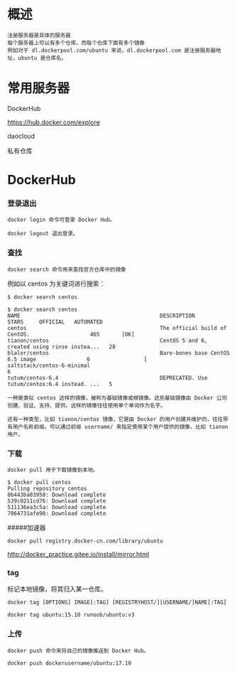 
# 概述

    注册服务器是具体的服务器
    每个服务器上可以有多个仓库，而每个仓库下面有多个镜像
    例如对于 dl.dockerpool.com/ubuntu 来说，dl.dockerpool.com 是注册服务器地址，ubuntu 是仓库名。


# 常用服务器

DockerHub

https://hub.docker.com/explore

daocloud


私有仓库


# DockerHub

### 登录退出

	docker login 命令可登录 Docker Hub。

	docker logout 退出登录。

### 查找

	docker search 命令用来查找官方仓库中的镜像

例如以 centos 为关键词进行搜索：

	$ docker search centos

```
$ docker search centos
NAME                                            DESCRIPTION                                     STARS     OFFICIAL   AUTOMATED
centos                                          The official build of CentOS.                   465       [OK]
tianon/centos                                   CentOS 5 and 6, created using rinse instea...   28
blalor/centos                                   Bare-bones base CentOS 6.5 image                6                 [
saltstack/centos-6-minimal                                                                      6
tutum/centos-6.4                                DEPRECATED. Use tutum/centos:6.4 instead. ...   5
```

	一种是类似 centos 这样的镜像，被称为基础镜像或根镜像。这些基础镜像由 Docker 公司创建、验证、支持、提供。这样的镜像往往使用单个单词作为名字。

	还有一种类型，比如 tianon/centos 镜像，它是由 Docker 的用户创建并维护的，往往带有用户名称前缀。可以通过前缀 username/ 来指定使用某个用户提供的镜像，比如 tianon 用户。

### 下载

	docker pull 用于下载镜像到本地。

```
$ docker pull centos
Pulling repository centos
0b443ba03958: Download complete
539c0211cd76: Download complete
511136ea3c5a: Download complete
7064731afe90: Download complete
```

#####加速器

	docker pull registry.docker-cn.com/library/ubuntu

http://docker_practice.gitee.io/install/mirror.html


### tag

标记本地镜像，将其归入某一仓库。

	docker tag [OPTIONS] IMAGE[:TAG] [REGISTRYHOST/][USERNAME/]NAME[:TAG]

	docker tag ubuntu:15.10 runoob/ubuntu:v3

### 上传

	docker push 命令来将自己的镜像推送到 Docker Hub。

```
docker push dockerusername/ubuntu:17.10
```








